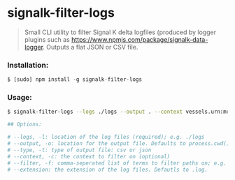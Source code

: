 # signalk-filter-logs

> Small CLI utility to filter Signal K delta logfiles (produced by logger plugins such as https://www.npmjs.com/package/signalk-data-logger. Outputs a flat JSON or CSV file.

### Installation:

```javascript
$ [sudo] npm install -g signalk-filter-logs
```

### Usage:

```bash
$ signalk-filter-logs --logs ./logs --output . --context vessels.urn:mrn:imo:mmsi:244016949 --filter speedOverGround,position --type csv

## Options:

# --logs, -l: location of the log files (required); e.g. ./logs
# --output, -o: location for the output file. Defaults to process.cwd()
# --type, -t: type of output file: csv or json
# --context, -c: the context to filter on (optional)
# --filter, -f: comma-seperated list of terms to filter paths on; e.g. speedOverGround,environment
# --extension: the extension of the log files. Defautls to .log.
```
